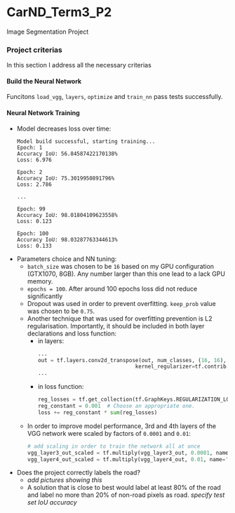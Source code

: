 # CarND_Term3_P2
Image Segmentation Project

### Project criterias
In this section I address all the necessary criterias

####  Build the Neural Network
Funcitons `load_vgg`, `layers`, `optimize` and `train_nn` pass tests successfully.

#### Neural Network Training
* Model decreases loss over time:
  ```
  Model build successful, starting training...
  Epoch: 1
  Accuracy IoU: 56.84587422170138%
  Loss: 6.976
  
  Epoch: 2
  Accuracy IoU: 75.3019950891796%
  Loss: 2.786
  
  ...
  
  Epoch: 99
  Accuracy IoU: 98.01804109623558%
  Loss: 0.123
  
  Epoch: 100
  Accuracy IoU: 98.03287763344613%
  Loss: 0.133
  ```
* Parameters choice and NN tuning:
  * `batch_size` was chosen to be `16` based on my GPU configuration (GTX1070, 8GB). Any number larger than this one lead to a lack GPU memory.
  * `epochs = 100`. After around 100 epochs loss did not reduce significantly
  * Dropout was used in order to prevent overfitting. `keep_prob` value was chosen to be `0.75`.
  * Another technique that was used for overfitting prevention is L2 regularisation. Importantly, it should be included in both layer declarations and loss function:
    * in layers:
      ```python
      ...
      out = tf.layers.conv2d_transpose(out, num_classes, (16, 16), 8, padding="same", 
                                     kernel_regularizer=tf.contrib.layers.l2_regularizer(0.001))
      ...
      ```
    * in loss function: 
      ```python
      reg_losses = tf.get_collection(tf.GraphKeys.REGULARIZATION_LOSSES)
      reg_constant = 0.001  # Choose an appropriate one.
      loss += reg_constant * sum(reg_losses)
      ```
  * In order to improve model performance, 3rd and 4th layers of the VGG network were scaled by factors of `0.0001` and `0.01`:
    ```python
    # add scaling in order to train the network all at once
    vgg_layer3_out_scaled = tf.multiply(vgg_layer3_out, 0.0001, name='pool3_out_scaled')
    vgg_layer4_out_scaled = tf.multiply(vgg_layer4_out, 0.01, name='pool4_out_scaled')
    ```
* Does the project correctly labels the road?
  * _add pictures showing this_
  * A solution that is close to best would label at least 80% of the road and label no more than 20% of non-road pixels as road. _specify test set IoU accuracy_


